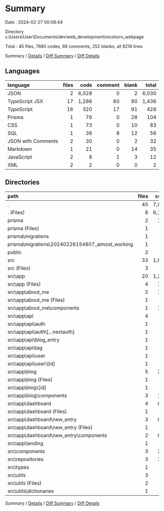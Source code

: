 # Summary

Date : 2024-02-27 00:08:44

Directory c:\\Users\\User\\Documents\\dev\\web_development\\nicohorn_webpage

Total : 45 files,  7880 codes, 86 comments, 252 blanks, all 8218 lines

Summary / [Details](details.md) / [Diff Summary](diff.md) / [Diff Details](diff-details.md)

## Languages
| language | files | code | comment | blank | total |
| :--- | ---: | ---: | ---: | ---: | ---: |
| JSON | 2 | 6,028 | 0 | 2 | 6,030 |
| TypeScript JSX | 17 | 1,286 | 60 | 90 | 1,436 |
| TypeScript | 16 | 320 | 17 | 91 | 428 |
| Prisma | 1 | 76 | 0 | 28 | 104 |
| CSS | 1 | 73 | 0 | 10 | 83 |
| SQL | 1 | 36 | 8 | 12 | 56 |
| JSON with Comments | 2 | 30 | 0 | 2 | 32 |
| Markdown | 1 | 21 | 0 | 14 | 35 |
| JavaScript | 2 | 8 | 1 | 3 | 12 |
| XML | 2 | 2 | 0 | 0 | 2 |

## Directories
| path | files | code | comment | blank | total |
| :--- | ---: | ---: | ---: | ---: | ---: |
| . | 45 | 7,880 | 86 | 252 | 8,218 |
| . (Files) | 8 | 6,109 | 1 | 23 | 6,133 |
| prisma | 2 | 112 | 8 | 40 | 160 |
| prisma (Files) | 1 | 76 | 0 | 28 | 104 |
| prisma\\migrations | 1 | 36 | 8 | 12 | 56 |
| prisma\\migrations\\20240226154807_almost_working | 1 | 36 | 8 | 12 | 56 |
| public | 2 | 2 | 0 | 0 | 2 |
| src | 33 | 1,657 | 77 | 189 | 1,923 |
| src (Files) | 3 | 34 | 3 | 24 | 61 |
| src\\app | 20 | 1,262 | 62 | 120 | 1,444 |
| src\\app (Files) | 4 | 147 | 3 | 26 | 176 |
| src\\app\\about_me | 2 | 156 | 4 | 10 | 170 |
| src\\app\\about_me (Files) | 1 | 11 | 0 | 2 | 13 |
| src\\app\\about_me\\components | 1 | 145 | 4 | 8 | 157 |
| src\\app\\api | 4 | 78 | 4 | 22 | 104 |
| src\\app\\api\\auth | 1 | 53 | 4 | 5 | 62 |
| src\\app\\api\\auth\\[...nextauth] | 1 | 53 | 4 | 5 | 62 |
| src\\app\\api\\blog_entry | 1 | 9 | 0 | 7 | 16 |
| src\\app\\api\\tag | 1 | 8 | 0 | 6 | 14 |
| src\\app\\api\\user | 1 | 8 | 0 | 4 | 12 |
| src\\app\\api\\user\\[id] | 1 | 8 | 0 | 4 | 12 |
| src\\app\\blog | 5 | 219 | 19 | 20 | 258 |
| src\\app\\blog (Files) | 1 | 26 | 17 | 4 | 47 |
| src\\app\\blog\\[id] | 1 | 27 | 0 | 3 | 30 |
| src\\app\\blog\\components | 3 | 166 | 2 | 13 | 181 |
| src\\app\\dashboard | 4 | 647 | 31 | 41 | 719 |
| src\\app\\dashboard (Files) | 1 | 11 | 0 | 2 | 13 |
| src\\app\\dashboard\\new_entry | 3 | 636 | 31 | 39 | 706 |
| src\\app\\dashboard\\new_entry (Files) | 1 | 11 | 17 | 4 | 32 |
| src\\app\\dashboard\\new_entry\\components | 2 | 625 | 14 | 35 | 674 |
| src\\app\\landing | 1 | 15 | 1 | 1 | 17 |
| src\\components | 3 | 206 | 3 | 12 | 221 |
| src\\repositories | 3 | 122 | 0 | 20 | 142 |
| src\\types | 1 | 12 | 3 | 3 | 18 |
| src\\utils | 3 | 21 | 6 | 10 | 37 |
| src\\utils (Files) | 2 | 15 | 3 | 7 | 25 |
| src\\utils\\dictionaries | 1 | 6 | 3 | 3 | 12 |

Summary / [Details](details.md) / [Diff Summary](diff.md) / [Diff Details](diff-details.md)